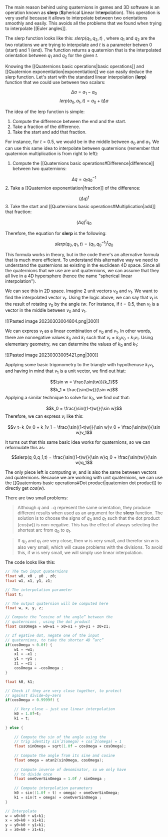The main reason behind using quaternions in games and 3D software is an operation known as **slerp** (**S**pherical **L**inear Int**erp**olation). This operation is very useful because it allows to interpolate between two orientations smoothly and easily. This avoids all the problems that we found when trying to interpolate [[Euler angles]].

The slerp function looks like this: $slerp(q_1, q_2, t)$ , where $q_1$ and $q_2$ are the two rotations we are trying to interpolate and $t$ is a parameter betwen 0 (start) and 1 (end). The function returns a quaternion that is the interpolated orientation between $q_1$ and $q_2$ for the given $t$.

Knowing the [[Quaternions basic operations|basic operations]] and [[Quaternion exponentiation|exponentiation]] we can easily deduce the slerp function. Let's start with the standard linear interpolation (**lerp**) function that we could use between two scalars:

$$\Delta a = a_1 - a_0$$
$$lerp(a_0, a_1, t) = a_0 + t \Delta a$$

The idea of the lerp function is simple: 

1. Compute the difference between the end and the start.
2. Take a fraction of the difference.
3. Take the start and add that fraction.

For instance, for $t=0.5$, we would be in the middle between $a_0$ and $a_1$. We can use this same idea to interpolate between quaternions (remember that quaternion multiplication is from right to left):

1. Compute the [[Quaternions basic operations#Difference|difference]] between two quaternions:

$$\Delta q = q_1q_0^{-1}$$
2. Take a [[Quaternion exponentiation|fraction]] of the difference:

$$(\Delta q)^t$$
3. Take the start and [[Quaternions basic operations#Multiplication|add]] that fraction:

$$(\Delta q)^tq_0$$

Therefore, the equation for **slerp** is the following:

$$slerp(q_0, q_1, t) = (q_1, q_0^{-1})^tq_0$$

This formula works in theory, but in the code there's an alternative formula that is much more efficient. To understand this alternative way we need to understand the quaternions as existing in the euclidean 4D space. Since all the quaternions that we use are unit quaternions, we can assume that they all live in a 4D hypersphere (hence the name "spherical linear interpolation").

We can see this in 2D space. Imagine 2 unit vectors $v_0$ and $v_1$. We want to find the interpolated vector $v_t$. Using the logic above, we can say that $v_t$ is the result of rotating $v_0$ by the angle $tw$. For instance, if $t=0.5$, then $v_t$ is a vector in the middle between $v_0$ and $v_1$.

![[Pasted image 20230303004804.png|300]]

We can express $v_t$ as a linear combination of $v_0$ and $v_1$. In other words, there are nonnegative values $k_0$ and $k_1$ such that $v_t = k_0 v_0 + k_1 v_1$. Using elementary geometry, we can determine the values of $k_0$ and $k_1$:

![[Pasted image 20230303005421.png|300]]

Applying some basic trigonometry to the triangle with hypothenuse $k_1v_1$, and having in mind that $v_1$ is a unit vector, we find out htat:

$$\sin w = \frac{\sin(tw)}{k_1}$$
$$k_1 = \frac{\sin(tw)}{\sin w}$$
Applying a similar technique to solve for $k_0$, we find out that:

$$k_0 = \frac{\sin((1-t)w)}{\sin w}$$
Therefore, we can express $v_t$ like this:

$$v_t=k_0v_0 + k_1v_1 = \frac{\sin((1-t)w)}{\sin w}v_0 + \frac{\sin(tw)}{\sin w}v_1$$

It turns out that this same basic idea works for quaternions, so we can reformulate this as:

$$slerp(q_0,q_1,t) = \frac{\sin((1-t)w)}{\sin w}q_0 + \frac{\sin(tw)}{\sin w}q_1$$

The only piece left is computing $w$, and is also the same between vectors and quaternions. Because we are working with unit quaternions, we can use the [[Quaternions basic operations#Dot product|quaternion dot product]] to directly get $cos(w)$.

There are two small problems: 

>Although $q$ and $-q$ represent the same orientation, they produce different results when used as an argument for the **slerp** function. The solution is to choose the signs of $q_0$ and $q_1$ such that the dot product ($cos(w)$) is non-negative. This has the effect of always selecting the shortest arc from $q_0$ to $q_1$.

>If $q_0$ and $q_1$ are very close, then $w$ is very small, and therefor $\sin w$ is also very small, which will cause problems with the divisions. To avoid this, if $w$ is very small, we will simply use linear interpolation.

The code looks like this:

```c
// The two input quaternions
float w0, x0 , y0 , z0;
float w1, x1, y1, z1;

// The interpolation parameter
float t;

// The output quaternion will be computed here
float w, x, y, z;

// Compute the ”cosine of the angle” between the
// quaternions , using the dot product
float cosOmega = w0∗w1 + x0∗x1 + y0∗y1 + z0∗z1;

// If egative dot, negate one of the input
// quaternions, to take the shorter 4D ”arc”
if(cosOmega < 0.0f) { 
	w1 = −w1;
	x1 = −x1 ;
	y1 = −y1 ;
	z1 = −z1 ;
	cosOmega = −cosOmega ;
}

float k0, k1;

// Check if they are very close together, to protect
// against divide−by−zero
if(cosOmega > 0.9999f) {

	// Very close − just use linear interpolation
	k0 = 1.0f−t;
	k1 = t;
	
} else {
	
	// Compute the sin of the angle using the
	// trig identity sinˆ2(omega) + cosˆ2(omega) = 1
	float sinOmega = sqrt(1.0f − cosOmega ∗ cosOmega);
	
	// Compute the angle from its sine and cosine
	float omega = atan2(sinOmega, cosOmega);
	
	// Compute inverse of denominator, so we only have
	// to divide once
	float oneOverSinOmega = 1.0f / sinOmega ;
	
	// Compute interpolation parameters
	k0 = sin((1.0f − t) ∗ omega) ∗ oneOverSinOmega;
	k1 = sin(t ∗ omega) ∗ oneOverSinOmega ;
}

// Interpolate
w = w0∗k0 + w1∗k1;
x = x0∗k0 + x1∗k1;
y = y0∗k0 + y1∗k1;
z = z0∗k0 + z1∗k1;
```